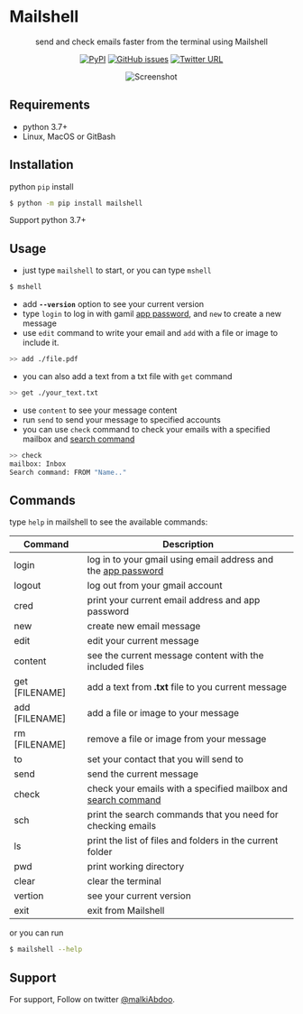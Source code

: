
# Mailshell

<div align=center>

send and check emails faster from the terminal using Mailshell

[![PyPI](https://img.shields.io/pypi/v/mailshell?label=pypi%20version&logo=pypi)](https://pypi.org/project/mailshell/)
[![GitHub issues](https://img.shields.io/github/issues/malkiAbdoo/mailshell)](https://github.com/malkiAbdoo/mailshell/issues)
[![Twitter URL](https://img.shields.io/twitter/url?label=@malkiAbdoo&url=https%3A%2F%2Ftwitter.com%2FmalkiAbdoo)](https://twitter.com/malkiAbdoo)

![Screenshot](https://raw.githubusercontent.com/malkiAbdoo/mailshell/main/images/screenshot.png)

</div>

## Requirements

- python 3.7+
- Linux, MacOS or GitBash

## Installation

python `pip` install
```bash
$ python -m pip install mailshell
```
Support python 3.7+

## Usage

- just type `mailshell` to start, or you can type `mshell`
```bash
$ mshell
```
- add **`--version`** option to see your current version
- type `login` to log in with gamil [app password][appp], and `new` to create a new message
- use `edit` command to write your email and `add` with a file or image to include it.
```bash
>> add ./file.pdf
```
- you can also add a text from a txt file with `get` command
```bash
>> get ./your_text.txt
```
- use `content` to see your message content
- run `send` to send your message to specified accounts
- you can use `check` command to check your emails with a specified mailbox and [search command][sc]
```bash
>> check
mailbox: Inbox
Search command: FROM "Name.."
```

## Commands

type `help` in mailshell to see the available commands:

| Command          | Description                                                            |
|------------------|------------------------------------------------------------------------|
| login            | log in to your gmail using email address and the [app password][appp]  |
| logout           | log out from your gmail account                                        |
| cred             | print your current email address and app password                      |
| new              | create new email message                                               |
| edit             | edit your current message                                              |
| content          | see the current message content with the included files                |
| get [FILENAME]   | add a text from **.txt** file to you current message                   |
| add [FILENAME]   | add a file or image to your message                                    |
| rm [FILENAME]    | remove a file or image from your message                               |
| to               | set your contact that you will send to                                 |
| send             | send the current message                                               |
| check            | check your emails with a specified mailbox and [search command][sc]    |
| sch              | print the search commands that you need for checking emails            |
| ls               | print the list of files and folders in the current folder              |
| pwd              | print working directory                                                |
| clear            | clear the terminal                                                     |
| vertion          | see your current version                                               |
| exit             | exit from Mailshell                                                    |

or you can run
```bash
$ mailshell --help
```

## Support

For support, Follow on twitter [@malkiAbdoo](https://twitter.com/malkiAbdoo).


<!-- References -->

[appp]:https://support.google.com/accounts/answer/185833?hl=en#app-passwords
[sc]:https://www.marshallsoft.com/ImapSearch.htm

